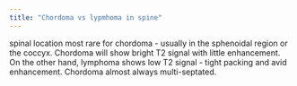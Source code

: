 ```yaml
---
title: "Chordoma vs lypmhoma in spine"
---
```

spinal location most rare for chordoma - usually in the sphenoidal region or the coccyx. Chordoma will show bright T2 signal with little enhancement. On the other hand, lymphoma shows low T2 signal - tight packing and avid enhancement. Chordoma almost always multi-septated.

